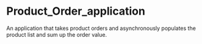 # Product_Order_application
An application that takes product orders and asynchronously populates the product list and sum up the order  value. 
